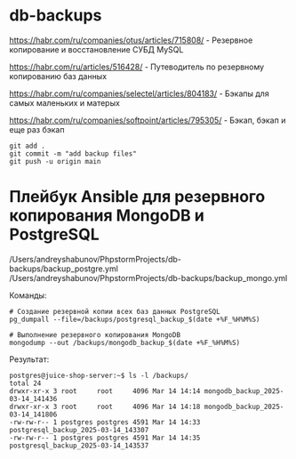 # db-backups

https://habr.com/ru/companies/otus/articles/715808/ - Резервное копирование и восстановление СУБД MySQL

https://habr.com/ru/articles/516428/ - Путеводитель по резервному копированию баз данных

https://habr.com/ru/companies/selectel/articles/804183/ - Бэкапы для самых маленьких и матерых

https://habr.com/ru/companies/softpoint/articles/795305/ - Бэкап, бэкап и еще раз бэкап








```
git add .
git commit -m "add backup files"
git push -u origin main
```



# Плейбук Ansible для резервного копирования MongoDB и PostgreSQL
/Users/andreyshabunov/PhpstormProjects/db-backups/backup_postgre.yml
/Users/andreyshabunov/PhpstormProjects/db-backups/backup_mongo.yml

Команды:
```
# Создание резервной копии всех баз данных PostgreSQL
pg_dumpall --file=/backups/postgresql_backup_$(date +%F_%H%M%S)

# Выполнение резервного копирования MongoDB
mongodump --out /backups/mongodb_backup_$(date +%F_%H%M%S)
```
Результат:
```
postgres@juice-shop-server:~$ ls -l /backups/
total 24
drwxr-xr-x 3 root     root     4096 Mar 14 14:14 mongodb_backup_2025-03-14_141436
drwxr-xr-x 3 root     root     4096 Mar 14 14:18 mongodb_backup_2025-03-14_141806
-rw-rw-r-- 1 postgres postgres 4591 Mar 14 14:33 postgresql_backup_2025-03-14_143307
-rw-rw-r-- 1 postgres postgres 4591 Mar 14 14:35 postgresql_backup_2025-03-14_143537
```